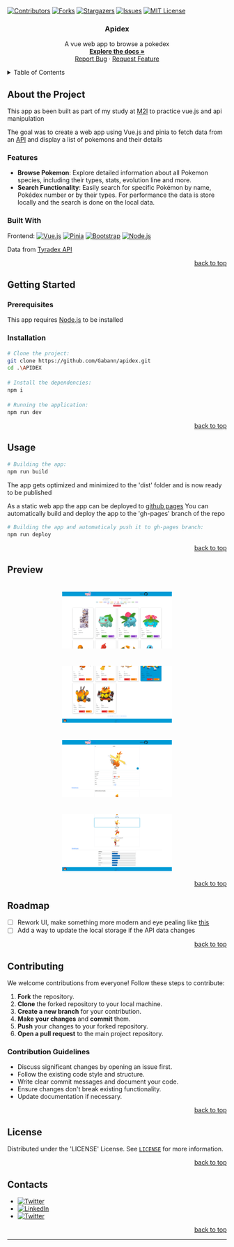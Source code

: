 <!--suppress ALL, HtmlUnknownAnchorTarget -->

[//]: # (Find and replace apidex with the name of your repo)

<a id="readme-top"></a>

[![Contributors][contributors-shield]][contributors-url]
[![Forks][forks-shield]][forks-url]
[![Stargazers][stars-shield]][stars-url]
[![Issues][issues-shield]][issues-url]
[![MIT License][license-shield]][license-url]

<h3 align="center">Apidex</h3>


<div align="center">
  <p>
    A vue web app to browse a pokedex
    <br />
    <a href="https://github.com/Gabann/apidex/tree/main/documentation"><strong>Explore the docs »</strong></a>
    <br />
    <a href="https://github.com/gabann/apidex/issues">Report Bug</a>
    ·
    <a href="https://github.com/gabann/apidex/issues">Request Feature</a>
  </p>
</div>


<!-- TABLE OF CONTENTS -->
<details>
  <summary>Table of Contents</summary>
  <ol>
    <li>
      <a href="#about-the-project">About The Project</a>
      <ul>
        <li><a href="#built-with">Built With</a></li>
      </ul>
    </li>
    <li>
      <a href="#getting-started">Getting Started</a>
      <ul>
        <li><a href="#prerequisites">Prerequisites</a></li>
        <li><a href="#installation">Installation</a></li>
      </ul>
    </li>
    <li><a href="#usage">Usage</a></li>
    <li><a href="#preview">Preview</a></li>
    <li><a href="#roadmap">Roadmap</a></li>
    <li><a href="#contributing">Contributing</a></li>
    <li><a href="#license">License</a></li>
    <li><a href="#contacts">Contacts</a></li>
  </ol>
</details>

<!-- ABOUT THE PROJECT -->

## About the Project

This app as been built as part of my study at [M2I](https://www.m2iformation.fr/) to practice vue.js and api manipulation

The goal was to create a web app using Vue.js and pinia to fetch data from an [API](https://tyradex.tech/)  and display a list of
pokemons and their details

### Features

- **Browse Pokemon**: Explore detailed information about all Pokemon species, including their types, stats, evolution line and more.
- **Search Functionality**: Easily search for specific Pokémon by name, Pokédex number or by their types. For performance the data is
  store locally and the search is done on the local data.

### Built With

Frontend: [![Vue.js][VueBadge]][VueUrl] [![Pinia][PiniaBadge]][PiniaUrl] [![Bootstrap][BootstrapBagde]][BootstrapUrl] [![Node.js][NodeBadge]][NodeUrl]

Data from [Tyradex API](https://tyradex.tech/)

<div align="right"><a href="#readme-top">back to top</a></div>

<!-- GETTING STARTED -->

## Getting Started

### Prerequisites

This app requires [Node.js](https://nodejs.org/en) to be installed

### Installation

```bash
# Clone the project:
git clone https://github.com/Gabann/apidex.git
cd .\APIDEX

# Install the dependencies:
npm i

# Running the application:
npm run dev
```

<div align="right"><a href="#readme-top">back to top</a></div>


<!-- USAGE EXAMPLES -->

## Usage

```bash
# Building the app:
npm run build
```

The app gets optimized and minimized to the 'dist' folder and is now ready to be published

As a static web app the app can be deployed to [github pages](https://pages.github.com/)
You can automatically build and deploy the app to the 'gh-pages' branch of the repo

```bash
# Building the app and automaticaly push it to gh-pages branch:
npm run deploy
```

<div align="right"><a href="#readme-top">back to top</a></div>


<!-- PREVIEW -->

## Preview

<div style="display: flex; flex-wrap: wrap; justify-content: space-around;">
  <img style="padding: 20px" src="./documentation/preview/screenshot1.png" alt="App Screenshot" width="50%"/>
  <img style="padding: 20px" src="./documentation/preview/screenshot2.png" alt="App Screenshot" width="50%"/>
  <img style="padding: 20px" src="./documentation/preview/screenshot3.png" alt="App Screenshot" width="50%"/>
  <img style="padding: 20px" src="./documentation/preview/screenshot4.png" alt="App Screenshot" width="50%"/>
</div>

<div align="right"><a href="#readme-top">back to top</a></div>


<!-- ROADMAP -->

## Roadmap

- [ ] Rework UI, make something more modern and eye pealing like [this](https://tyradex.vercel.app/dex)
- [ ] Add a way to update the local storage if the API data changes

[//]: # (    - [ ] Nested Feature)

<div align="right"><a href="#readme-top">back to top</a></div>


<!-- CONTRIBUTING -->

## Contributing

We welcome contributions from everyone! Follow these steps to contribute:

1. **Fork** the repository.
2. **Clone** the forked repository to your local machine.
3. **Create a new branch** for your contribution.
4. **Make your changes** and **commit** them.
5. **Push** your changes to your forked repository.
6. **Open a pull request** to the main project repository.

### Contribution Guidelines

- Discuss significant changes by opening an issue first.
- Follow the existing code style and structure.
- Write clear commit messages and document your code.
- Ensure changes don't break existing functionality.
- Update documentation if necessary.

<div align="right"><a href="#readme-top">back to top</a></div>


<!-- LICENSE -->

## License

Distributed under the 'LICENSE' License. See [`LICENSE`](https://github.com/Gabann/apidex/blob/main/LICENSE) for more information.

<div align="right"><a href="#readme-top">back to top</a></div>


<!-- CONTACT -->

## Contacts

- [![Twitter][gmail-shield]][gmail-url]
- [![LinkedIn][linkedin-shield]][linkedin-url]
- [![Twitter][twitter-shield]][twitter-url]

<div align="right"><a href="#readme-top">back to top</a></div>


---------------------------------------------------------------

[repo-link]: https://github.com/Gabann/apidex

[contributors-shield]: https://img.shields.io/github/contributors/gabann/apidex.svg?style=for-the-badge

[contributors-url]: https://github.com/gabann/apidex/graphs/contributors

[forks-shield]: https://img.shields.io/github/forks/gabann/apidex.svg?style=for-the-badge

[forks-url]: https://github.com/gabann/apidex/network/members

[stars-shield]: https://img.shields.io/github/stars/gabann/apidex.svg?style=for-the-badge

[stars-url]: https://github.com/gabann/apidex/stargazers

[issues-shield]: https://img.shields.io/github/issues/gabann/apidex.svg?style=for-the-badge

[issues-url]: https://github.com/gabann/apidex/issues

[license-shield]: https://img.shields.io/github/license/gabann/apidex.svg?style=for-the-badge

[license-url]: https://github.com/gabann/apidex/blob/master/LICENSE

[linkedin-shield]: https://img.shields.io/badge/-LinkedIn-black.svg?style=for-the-badge&logo=linkedin&colorB=555

[linkedin-url]: https://linkedin.com/in/gabin-deboulogne/

[twitter-shield]: https://img.shields.io/badge/Twitter-1DA1F2?style=for-the-badge&logo=twitter&logoColor=white

[twitter-url]: https://twitter.com/gabandev

[gmail-shield]: https://img.shields.io/badge/Gmail-EA4335.svg?style=for-the-badge&logo=Gmail&logoColor=white

[gmail-url]: mailto:gabin.deboulogne@gmail.com

[VueBadge]: https://img.shields.io/badge/Vue.js-35495E?style=for-the-badge&logo=vue.js&logoColor=4FC08D

[VueUrl]: https://vuejs.org/

[PiniaBadge]: https://img.shields.io/badge/Pinia-35495E?style=for-the-badge&logo=vue.js&logoColor=4FC08D&color=FDDA0D

[PiniaUrl]: https://pinia.vuejs.org/

[BootstrapBagde]: https://img.shields.io/badge/Bootstrap-563D7C?style=for-the-badge&logo=bootstrap&logoColor=white

[BootstrapUrl]: https://getbootstrap.com/

[NodeBadge]: https://img.shields.io/badge/Node.js-339933?logo=node.js&logoColor=white&style=for-the-badge

[NodeUrl]: https://nodejs.org/
